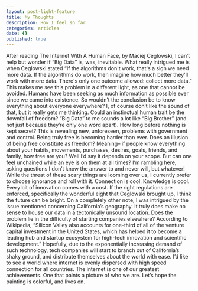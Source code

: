 ```yaml
---
layout: post-light-feature
title: My Thoughts
description: How I feel so far
categories: articles
date: {}
published: true
---
```

After reading The Internet With A Human Face, by Maciej Ceglowski, I can’t help but wonder if “Big Data” is, was, inevitable. What really intrigued me is when Ceglowski stated “If the algorithms don't work, that's a sign we need more data. If the algorithms do work, then imagine how much better they'll work with more data. There's only one outcome allowed: collect more data.” This makes me see this problem in a different light, as one that cannot be avoided. Humans have been seeking as much information as possible ever since we came into existence. So wouldn’t the conclusion be to know everything about everyone everywhere? I, of course don’t like the sound of that, but it really gets me thinking. Could an instinctual human trait be the downfall of freedom? “Big Data” to me sounds a lot like “Big Brother” (and not just because they’re only one word apart). How long before nothing is kept secret? This is revealing new, unforeseen, problems with government and control. Being truly free is becoming harder than ever. Does an illusion of being free constitute as freedom? Meaning– if people know everything about your habits, movements, purchases, desires, goals, friends, and family, how free are you? Well I’d say it depends on your scope. But can one feel unchained while an eye is on them at all times? I’m rambling here, asking questions I don’t know the answer to and never will, but whatever! While the threat of these scary things are looming over us, I currently prefer to choose ignorance and roll with it. Connection is cool. Knowledge is cool. Every bit of innovation comes with a cost. If the right regulations are enforced, specifically the wonderful eight that Ceglowski brought up, I think the future can be bright. On a completely other note, I was intrigued by the issue mentioned concerning California’s geography. It truly does make no sense to house our data in a tectonically unsound location. Does the problem lie in the difficulty of starting companies elsewhere? According to Wikipedia, “Silicon Valley also accounts for one-third of all of the venture capital investment in the United States, which has helped it to become a leading hub and startup ecosystem for high-tech innovation and scientific development.” Hopefully, due to the exponentially increasing demand of such technology, tech companies will start to branch out of California’s shaky ground, and distribute themselves about the world with ease. I’d like to see a world where internet is evenly dispersed with high speed connection for all countries. The internet is one of our greatest achievements. One that paints a picture of who we are. Let’s hope the painting is colorful, and lives on. 
